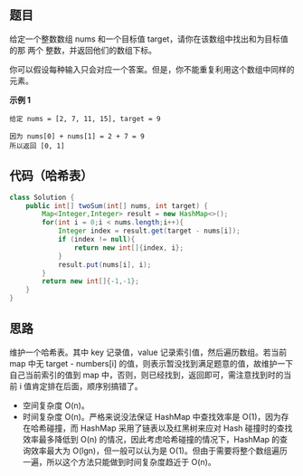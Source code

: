 ## 题目
给定一个整数数组 nums 和一个目标值 target，请你在该数组中找出和为目标值的那 两个 整数，并返回他们的数组下标。

你可以假设每种输入只会对应一个答案。但是，你不能重复利用这个数组中同样的元素。

**示例 1**
```
给定 nums = [2, 7, 11, 15], target = 9

因为 nums[0] + nums[1] = 2 + 7 = 9
所以返回 [0, 1]
```

## 代码（哈希表）
```JAVA
class Solution {
    public int[] twoSum(int[] nums, int target) {
        Map<Integer,Integer> result = new HashMap<>();
        for(int i = 0;i < nums.length;i++){
            Integer index = result.get(target - nums[i]);
            if (index != null){
                return new int[]{index, i};
            }
            result.put(nums[i], i);
        }
        return new int[]{-1,-1};
    }
}
```
## 思路

维护一个哈希表。其中 key 记录值，value 记录索引值，然后遍历数组。若当前 map 中无 target - numbers[i] 的值，则表示暂没找到满足题意的值，故维护一下自己当前索引的值到 map 中，否则，则已经找到，返回即可，需注意找到时的当前 i 值肯定排在后面，顺序别搞错了。

* 空间复杂度 O(n)。
* 时间复杂度 O(n)。严格来说没法保证 HashMap 中查找效率是 O(1)，因为存在哈希碰撞，而 HashMap 采用了链表以及红黑树来应对 Hash 碰撞时的查找效率最多降低到 O(n) 的情况，因此考虑哈希碰撞的情况下，HashMap 的查询效率最大为 O(lgn)，但一般可以认为是 O(1)。但由于需要将整个数组遍历一遍，所以这个方法只能做到时间复杂度趋近于 O(n)。